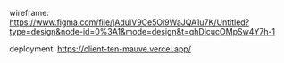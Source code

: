 wireframe: https://www.figma.com/file/jAduIV9Ce5Oi9WaJQA1u7K/Untitled?type=design&node-id=0%3A1&mode=design&t=qhDlcucOMpSw4Y7h-1

deployment: https://client-ten-mauve.vercel.app/
